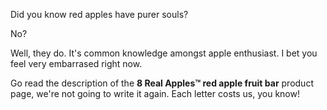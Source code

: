 Did you know red apples have purer souls?

No?

Well, they do. It's common knowledge amongst apple enthusiast.
I bet you feel very embarrased right now.

Go read the description of the **8 Real Apples™ red apple fruit bar**
product page, we're not going to write it again. Each letter
costs us, you know!